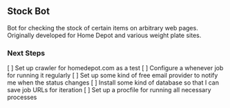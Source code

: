 ## Stock Bot

Bot for checking the stock of certain items on arbitrary web pages. Originally developed for Home Depot and various weight plate sites.

### Next Steps

[ ] Set up crawler for homedepot.com as a test
[ ] Configure a whenever job for running it regularly
[ ] Set up some kind of free email provider to notify me when the status changes
[ ] Install some kind of database so that I can save job URLs for iteration
[ ] Set up a procfile for running all necessary processes
